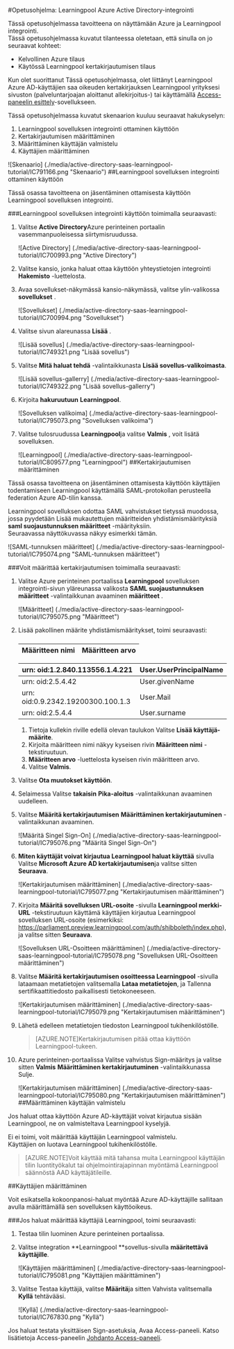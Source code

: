 <properties 
    pageTitle="Opetusohjelma: Azure Active Directory-integrointi Learningpool | Microsoft Azure" 
    description="Opettele käyttämään Learningpool Azure Active Directory-hakemistosta käyttöön kertakirjautumisen, automaattinen valmistelu ja lisää!" 
    services="active-directory" 
    authors="jeevansd"  
    documentationCenter="na" 
    manager="femila"/>
<tags 
    ms.service="active-directory" 
    ms.devlang="na" 
    ms.topic="article" 
    ms.tgt_pltfrm="na" 
    ms.workload="identity" 
    ms.date="09/29/2016" 
    ms.author="jeedes" />

#<a name="tutorial-azure-active-directory-integration-with-learningpool"></a>Opetusohjelma: Learningpool Azure Active Directory-integrointi
  
Tässä opetusohjelmassa tavoitteena on näyttämään Azure ja Learningpool integrointi.  
Tässä opetusohjelmassa kuvatut tilanteessa oletetaan, että sinulla on jo seuraavat kohteet:

-   Kelvollinen Azure tilaus
-   Käytössä Learningpool kertakirjautumisen tilaus
  
Kun olet suorittanut Tässä opetusohjelmassa, olet liittänyt Learningpool Azure AD-käyttäjien saa oikeuden kertakirjauksen Learningpool yrityksesi sivuston (palveluntarjoajan aloittanut allekirjoitus-) tai käyttämällä [Access-paneelin esittely](active-directory-saas-access-panel-introduction.md)-sovellukseen.
  
Tässä opetusohjelmassa kuvatut skenaarion kuuluu seuraavat hakukyselyn:

1.  Learningpool sovelluksen integrointi ottaminen käyttöön
2.  Kertakirjautumisen määrittäminen
3.  Määrittäminen käyttäjän valmistelu
4.  Käyttäjien määrittäminen

![Skenaario] (./media/active-directory-saas-learningpool-tutorial/IC791166.png "Skenaario")
##<a name="enabling-the-application-integration-for-learningpool"></a>Learningpool sovelluksen integrointi ottaminen käyttöön
  
Tässä osassa tavoitteena on jäsentäminen ottamisesta käyttöön Learningpool sovelluksen integrointi.

###<a name="to-enable-the-application-integration-for-learningpool-perform-the-following-steps"></a>Learningpool sovelluksen integrointi käyttöön toimimalla seuraavasti:

1.  Valitse **Active Directory**Azure perinteinen portaalin vasemmanpuoleisessa siirtymisruudussa.

    ![Active Directory] (./media/active-directory-saas-learningpool-tutorial/IC700993.png "Active Directory")

2.  Valitse kansio, jonka haluat ottaa käyttöön yhteystietojen integrointi **Hakemisto** -luettelosta.

3.  Avaa sovellukset-näkymässä kansio-näkymässä, valitse ylin-valikossa **sovellukset** .

    ![Sovellukset] (./media/active-directory-saas-learningpool-tutorial/IC700994.png "Sovellukset")

4.  Valitse sivun alareunassa **Lisää** .

    ![Lisää sovellus] (./media/active-directory-saas-learningpool-tutorial/IC749321.png "Lisää sovellus")

5.  Valitse **Mitä haluat tehdä** -valintaikkunasta **Lisää sovellus-valikoimasta**.

    ![Lisää sovellus-gallerry] (./media/active-directory-saas-learningpool-tutorial/IC749322.png "Lisää sovellus-gallerry")

6.  Kirjoita **hakuruutuun** **Learningpool**.

    ![Sovelluksen valikoima] (./media/active-directory-saas-learningpool-tutorial/IC795073.png "Sovelluksen valikoima")

7.  Valitse tulosruudussa **Learningpool**ja valitse **Valmis** , voit lisätä sovelluksen.

    ![Learningpool] (./media/active-directory-saas-learningpool-tutorial/IC809577.png "Learningpool")
##<a name="configuring-single-sign-on"></a>Kertakirjautumisen määrittäminen
  
Tässä osassa tavoitteena on jäsentäminen ottamisesta käyttöön käyttäjien todentamiseen Learningpool käyttämällä SAML-protokollan perusteella federation Azure AD-tilin kanssa.
  
Learningpool sovelluksen odottaa SAML vahvistukset tietyssä muodossa, jossa pyydetään Lisää mukautettujen määritteiden yhdistämismäärityksiä **saml suojaustunnuksen määritteet** -määrityksiin.  
Seuraavassa näyttökuvassa näkyy esimerkki tämän.

![SAML-tunnuksen määritteet] (./media/active-directory-saas-learningpool-tutorial/IC795074.png "SAML-tunnuksen määritteet")

###<a name="to-configure-single-sign-on-perform-the-following-steps"></a>Voit määrittää kertakirjautumisen toimimalla seuraavasti:

1.  Valitse Azure perinteinen portaalissa **Learningpool** sovelluksen integrointi-sivun yläreunassa valikosta **SAML suojaustunnuksen määritteet** -valintaikkunan avaaminen **määritteet** .

    ![Määritteet] (./media/active-directory-saas-learningpool-tutorial/IC795075.png "Määritteet")

2.  Lisää pakollinen määrite yhdistämismääritykset, toimi seuraavasti:

    ###  

  	|Määritteen nimi                |Määritteen arvo            |
  	|------------------------------|---------------------------|

     urn: oid:1.2.840.113556.1.4.221 | User.UserPrincipalName
  	|-------------------------------|--------------------------|  
     urn: oid:2.5.4.42|User.givenName   
  	|urn: oid:0.9.2342.19200300.100.1.3|User.Mail
  	|urn: oid:2.5.4.4|User.surname

    1.  Tietoja kullekin riville edellä olevan taulukon Valitse **Lisää käyttäjä-määrite**.
    2.  Kirjoita määritteen nimi näkyy kyseisen rivin **Määritteen nimi** -tekstiruutuun.
    3.  **Määritteen arvo** -luettelosta kyseisen rivin määritteen arvo.
    4.  Valitse **Valmis**.

3.  Valitse **Ota muutokset käyttöön**.

4.  Selaimessa Valitse **takaisin** **Pika-aloitus** -valintaikkunan avaaminen uudelleen.

5.  Valitse **Määritä kertakirjautumisen** **Määrittäminen kertakirjautuminen** -valintaikkunan avaaminen.

    ![Määritä Singel Sign-On] (./media/active-directory-saas-learningpool-tutorial/IC795076.png "Määritä Singel Sign-On")

6.  **Miten käyttäjät voivat kirjautua Learningpool haluat käyttää** sivulla Valitse **Microsoft Azure AD kertakirjautumisen**ja valitse sitten **Seuraava**.

    ![Kertakirjautumisen määrittäminen] (./media/active-directory-saas-learningpool-tutorial/IC795077.png "Kertakirjautumisen määrittäminen")

7.  Kirjoita **Määritä sovelluksen URL-osoite** -sivulla **Learningpool merkki-URL** -tekstiruutuun käyttämä käyttäjien kirjautua Learningpool sovelluksen URL-osoite (esimerkiksi: https://parliament.preview.learningpool.com/auth/shibboleth/index.php), ja valitse sitten **Seuraava**.

    ![Sovelluksen URL-Osoitteen määrittäminen] (./media/active-directory-saas-learningpool-tutorial/IC795078.png "Sovelluksen URL-Osoitteen määrittäminen")

8.  Valitse **Määritä kertakirjautumisen osoitteessa Learningpool** -sivulla lataamaan metatietojen valitsemalla **Lataa metatietojen**, ja Tallenna sertifikaattitiedosto paikallisesti tietokoneeseen.

    ![Kertakirjautumisen määrittäminen] (./media/active-directory-saas-learningpool-tutorial/IC795079.png "Kertakirjautumisen määrittäminen")

9.  Lähetä edelleen metatietojen tiedoston Learningpool tukihenkilöstölle.

    >[AZURE.NOTE]Kertakirjautumisen pitää ottaa käyttöön Learningpool-tukeen.

10. Azure perinteinen-portaalissa Valitse vahvistus Sign-määritys ja valitse sitten **Valmis** **Määrittäminen kertakirjautuminen** -valintaikkunassa Sulje.

    ![Kertakirjautumisen määrittäminen] (./media/active-directory-saas-learningpool-tutorial/IC795080.png "Kertakirjautumisen määrittäminen")
##<a name="configuring-user-provisioning"></a>Määrittäminen käyttäjän valmistelu
  
Jos haluat ottaa käyttöön Azure AD-käyttäjät voivat kirjautua sisään Learningpool, ne on valmisteltava Learningpool kyselyjä.
  
Ei ei toimi, voit määrittää käyttäjän Learningpool valmistelu.  
Käyttäjien on luotava Learningpool tukihenkilöstölle.

>[AZURE.NOTE]Voit käyttää mitä tahansa muita Learningpool käyttäjän tilin luontityökalut tai ohjelmointirajapinnan myöntämä Learningpool säännöstä AAD käyttäjätileille.

##<a name="assigning-users"></a>Käyttäjien määrittäminen
  
Voit esikatsella kokoonpanosi-haluat myöntää Azure AD-käyttäjille sallitaan avulla määrittämällä sen sovelluksen käyttöoikeus.

###<a name="to-assign-users-to-learningpool-perform-the-following-steps"></a>Jos haluat määrittää käyttäjiä Learningpool, toimi seuraavasti:

1.  Testaa tilin luominen Azure perinteinen portaalissa.

2.  Valitse integration **Learningpool **sovellus-sivulla **määritettävä käyttäjille**.

    ![Käyttäjien määrittäminen] (./media/active-directory-saas-learningpool-tutorial/IC795081.png "Käyttäjien määrittäminen")

3.  Valitse Testaa käyttäjä, valitse **Määritä**ja sitten Vahvista valitsemalla **Kyllä** tehtävääsi.

    ![Kyllä] (./media/active-directory-saas-learningpool-tutorial/IC767830.png "Kyllä")
  
Jos haluat testata yksittäisen Sign-asetuksia, Avaa Access-paneeli. Katso lisätietoja Access-paneelin [Johdanto Access-paneeli](active-directory-saas-access-panel-introduction.md).